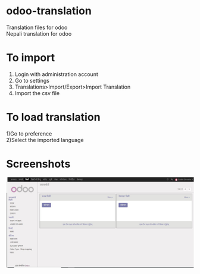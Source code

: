 # odoo-translation
Translation files for odoo  
Nepali translation for odoo  
# To import
1) Login with administration account  
2) Go to settings  
3) Translations>Import/Export>Import Translation  
4) Import the  csv file  

# To load translation
1)Go to preference  
2)Select the imported language  

# Screenshots
![screen shots](https://github.com/sudishrestha/odoo-translation/blob/master/screenshots/screenshot.JPG?raw=true)
